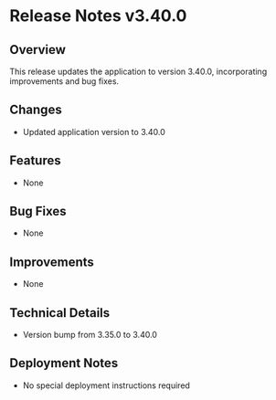 # Release Notes v3.40.0

## Overview
This release updates the application to version 3.40.0, incorporating improvements and bug fixes.

## Changes
- Updated application version to 3.40.0

## Features
- None

## Bug Fixes
- None

## Improvements
- None

## Technical Details
- Version bump from 3.35.0 to 3.40.0

## Deployment Notes
- No special deployment instructions required